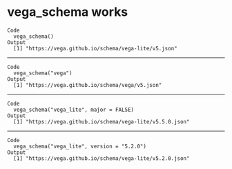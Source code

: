 # vega_schema works

    Code
      vega_schema()
    Output
      [1] "https://vega.github.io/schema/vega-lite/v5.json"

---

    Code
      vega_schema("vega")
    Output
      [1] "https://vega.github.io/schema/vega/v5.json"

---

    Code
      vega_schema("vega_lite", major = FALSE)
    Output
      [1] "https://vega.github.io/schema/vega-lite/v5.5.0.json"

---

    Code
      vega_schema("vega_lite", version = "5.2.0")
    Output
      [1] "https://vega.github.io/schema/vega-lite/v5.2.0.json"

